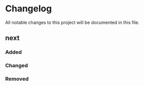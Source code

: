 # Changelog

All notable changes to this project will be documented in this file.

## next

### Added

### Changed

### Removed
